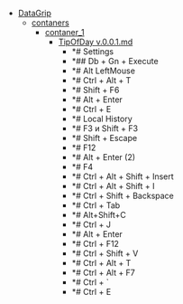 - <a href = "E:\Node_projects\Node_Way\NBase\_Md\_Index\__Closer\_IDE\DataGrip\cat.DataGrip\dir.DataGrip.md">DataGrip</a>
    - <a href = "E:\Node_projects\Node_Way\NBase\_Md\_Index\__Closer\_IDE\DataGrip\contaners\cat.contaners\dir.contaners.md">contaners</a>
        - <a href = "E:\Node_projects\Node_Way\NBase\_Md\_Index\__Closer\_IDE\DataGrip\contaners\contaner_1\cat.contaner_1\dir.contaner_1.md">contaner_1</a>
            - <a href = "E:\Node_projects\Node_Way\NBase\_Md\_Index\__Closer\_IDE\DataGrip\contaners\contaner_1\TipOfDay v.0.0.1.md">TipOfDay v.0.0.1.md</a>
                - *# Settings
                - *## Db + Gn + Execute 
                - *# Alt LeftMouse
                - *# Ctrl + Alt + T 
                - *# Shift + F6
                - *# Alt + Enter
                - *# Ctrl + E
                - *# Local History 
                - *# F3 и Shift + F3
                - *# Shift + Escape
                - *# F12
                - *# Alt + Enter (2)
                - *# F4
                - *# Ctrl + Alt + Shift + Insert
                - *# Ctrl + Alt + Shift + I
                - *# Ctrl + Shift + Backspace
                - *# Ctrl + Tab
                - *# Alt+Shift+C
                - *# Ctrl + J
                - *# Alt + Enter
                - *# Ctrl + F12
                - *# Ctrl + Shift + V
                - *# Ctrl + Alt + T
                - *# Ctrl + Alt + F7
                - *# Ctrl + `
                - *# Ctrl + E
        
    
